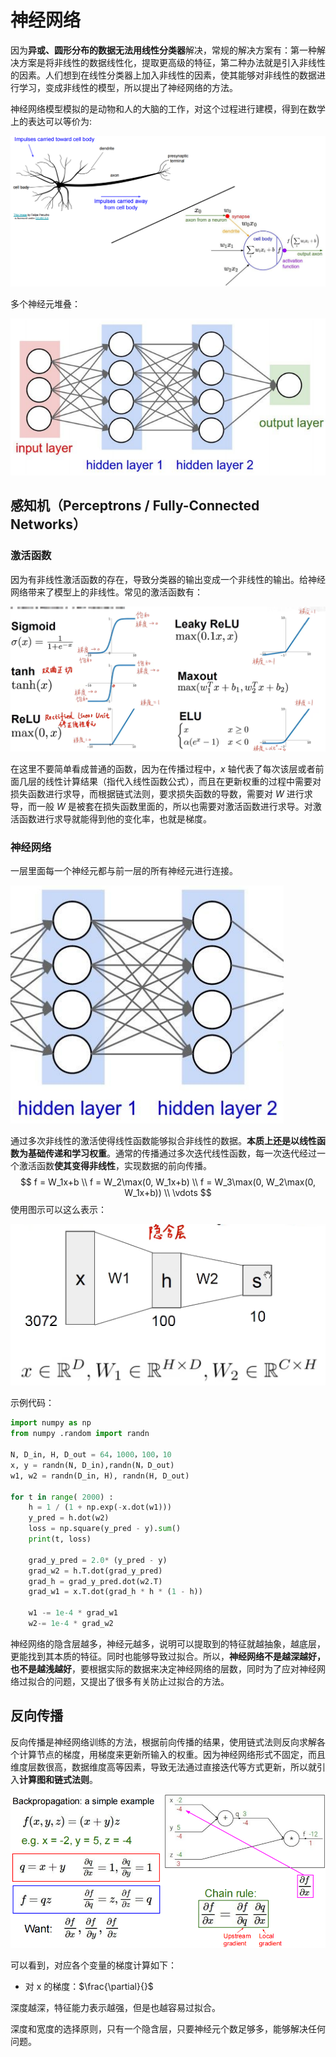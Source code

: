 # 神经网络

因为**异或、圆形分布的数据无法用线性分类器**解决，常规的解决方案有：第一种解决方案是将非线性的数据线性化，提取更高级的特征，第二种办法就是引入非线性的因素。人们想到在线性分类器上加入非线性的因素，使其能够对非线性的数据进行学习，变成非线性的模型，所以提出了神经网络的方法。

神经网络模型模拟的是动物和人的大脑的工作，对这个过程进行建模，得到在数学上的表达可以等价为:

![image-20220420140144415](src/04.神经网络/image-20220420140144415.png)

多个神经元堆叠：

![image-20220420140431148](src/04.神经网络/image-20220420140431148.png)



## 感知机（Perceptrons / Fully-Connected Networks）

### 激活函数

因为有非线性激活函数的存在，导致分类器的输出变成一个非线性的输出。给神经网络带来了模型上的非线性。常见的激活函数有：

![image-20220420194049166](src/04.神经网络/image-20220420194049166.png)

在这里不要简单看成普通的函数，因为在传播过程中，$x$ 轴代表了每次该层或者前面几层的线性计算结果（指代入线性函数公式），而且在更新权重的过程中需要对损失函数进行求导，而根据链式法则，要求损失函数的导数，需要对 $W$ 进行求导，而一般 $W$ 是被套在损失函数里面的，所以也需要对激活函数进行求导。对激活函数进行求导就能得到他的变化率，也就是梯度。

### 神经网络

一层里面每一个神经元都与前一层的所有神经元进行连接。

![image-20220420194257021](src/04.神经网络/image-20220420194257021.png)

通过多次非线性的激活使得线性函数能够拟合非线性的数据。**本质上还是以线性函数为基础传递和学习权重**。通常的传播通过多次迭代线性函数，每一次迭代经过一个激活函数**使其变得非线性**，实现数据的前向传播。
$$
f = W_1x+b \\
f = W_2\max(0, W_1x+b) \\
f = W_3\max(0, W_2\max(0, W_1x+b)) \\
\vdots
$$
使用图示可以这么表示：

![image-20220424201101723](src/04.神经网络/image-20220424201101723.png)

示例代码：

```python
import numpy as np
from numpy .random import randn

N, D_in, H, D_out = 64，1000，100，10
x, y = randn(N, D_in),randn(N，D_out)
w1, w2 = randn(D_in, H), randn(H, D_out)

for t in range( 2000) :
    h = 1 / (1 + np.exp(-x.dot(w1)))
    y_pred = h.dot(w2)
    loss = np.square(y_pred - y).sum()
    print(t, loss)
    
    grad_y_pred = 2.0* (y_pred - y)
    grad_w2 = h.T.dot(grad_y_pred)
    grad_h = grad_y_pred.dot(w2.T)
    grad_w1 = x.T.dot(grad_h * h * (1 - h))
    
    w1 -= 1e-4 * grad_w1
    w2-= 1e-4 * grad_w2

```

神经网络的隐含层越多，神经元越多，说明可以提取到的特征就越抽象，越底层，更能找到其本质的特征。同时也能够导致过拟合。所以，**神经网络不是越深越好，也不是越浅越好**，要根据实际的数据来决定神经网络的层数，同时为了应对神经网络过拟合的问题，又提出了很多有关防止过拟合的方法。

## 反向传播

反向传播是神经网络训练的方法，根据前向传播的结果，使用链式法则反向求解各个计算节点的梯度，用梯度来更新所输入的权重。因为神经网络形式不固定，而且维度层数很高，数据维度高等因素，导致无法通过直接迭代等方式更新，所以就引入**计算图和链式法则**。

![image-20220424204803365](src/04.神经网络/image-20220424204803365.png)

可以看到，对应各个变量的梯度计算如下：

- 对 x 的梯度：$\frac{\partial}{}$

深度越深，特征能力表示越强，但是也越容易过拟合。

深度和宽度的选择原则，只有一个隐含层，只要神经元个数足够多，能够解决任何问题。





